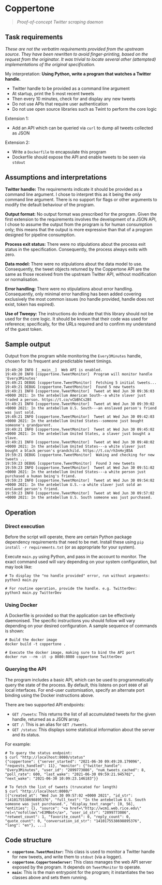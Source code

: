 # Coppertone

> _Proof-of-concept Twitter scraping daemon_

## Task requirements
_These are not the verbatim requirements provided from the upstream source. They have been rewritten to avoid finger-printing, based on the request from the originator. It was trivial to locate several other (attempted) implementations of the original specification._

My interpretation: **Using Python, write a program that watches a Twitter handle.**

- Twitter handle to be provided as a command line argument
- At startup, print the 5 most recent tweets
- Then every 10 minutes, check for and display any new tweets
- Do not use APIs that require user authentication
- Do not use open source libraries such as Twint to perform the core logic

Extension 1:
- Add an API which can be queried via `curl` to dump all tweets collected as JSON

Extension 2:
- Write a `Dockerfile` to encapsulate this program
- Dockerfile should expose the API and enable tweets to be seen via `stdout`



## Assumptions and interpretations
**Twitter handle:** The requirements indicate it should be provided as a command line argument. I chose to interpret this as it being the _only_ command line argument. There is no support for flags or other arguments to modify the default behaviour of the program.

**Output format:** No output format was prescribed for the program. Given the first extension to the requirements involves the development of a JSON API, I chose to assume the output from the program is for human consumption only; this means that the output is more expressive than that of a program designed for pipeline consumption. 

**Process exit status:** There were no stipulations about the process exit status in the specification. Consequently, the process always exits with zero.

**Data model:** There were no stipulations about the data model to use. Consequently, the tweet objects returned by the Coppertone API are the same as those received from the upstream Twitter API, without modification or normalisation.

**Error handling:** There were no stipulations about error handling. Consequently, only minimal error handling has been added covering exclusively the most common issues (no handle provided, handle does not exist, token has expired).

**Use of Tweepy:** The instructions do indicate that this library should not be used for the core logic. It should be known that their code was used for reference; specifically, for the URLs required and to confirm my understand of the guest token.



## Sample output
Output from the program while monitoring the `Every3Minutes` handle, chosen for its frequent and predictable tweet timings.

```text
19:49:20 INFO [__main__]  Web API is enabled.
19:49:20 INFO [coppertone.TweetMonitor]  Program will monitor handle 'Every3Minutes'
19:49:21 DEBUG [coppertone.TweetMonitor]  Fetching 5 initial tweets...
19:49:21 DEBUG [coppertone.TweetMonitor]  Found 5 new tweets
19:49:21 INFO [coppertone.TweetMonitor]  Tweet at Wed Jun 30 09:36:03 +0000 2021: In the antebellum American South--a white slaver just traded a person. https://t.co/vCbBhCs2Bt
19:49:21 INFO [coppertone.TweetMonitor]  Tweet at Wed Jun 30 09:39:02 +0000 2021: In the antebellum U.S. South---an enslaved person's friend was just sold.
19:49:21 INFO [coppertone.TweetMonitor]  Tweet at Wed Jun 30 09:42:03 +0000 2021: In the antebellum United States--someone just bought someone's grandparent.
19:49:21 INFO [coppertone.TweetMonitor]  Tweet at Wed Jun 30 09:45:02 +0000 2021: In the antebellum United States, a slaver just bought a slave.
19:49:21 INFO [coppertone.TweetMonitor]  Tweet at Wed Jun 30 09:48:02 +0000 2021: In the antebellum United States---a white slaver just bought a black person's grandchild. https://t.co/rh3nHvjB5A
19:59:21 DEBUG [coppertone.TweetMonitor]  Waking and checking for new tweets ...
19:59:23 DEBUG [coppertone.TweetMonitor]  Found 3 new tweets
19:59:23 INFO [coppertone.TweetMonitor]  Tweet at Wed Jun 30 09:51:02 +0000 2021: In the antebellum United States---a white person just purchased a human being's friend.
19:59:23 INFO [coppertone.TweetMonitor]  Tweet at Wed Jun 30 09:54:02 +0000 2021: In the antebellum U.S.--a white slaver just sold an enslaved person's friend.
19:59:23 INFO [coppertone.TweetMonitor]  Tweet at Wed Jun 30 09:57:02 +0000 2021: In the antebellum U.S. South someone was just purchased.
```



## Operation
### Direct execution
Before the script will operate, there are certain Python package dependency requirements that need to be met. Install these using `pip install -r requirements.txt` (or as appropriate for your system).

Execute `main.py` using Python, and pass in the account to monitor. The exact command used will vary depending on your system configuration, but may look like:

```shell
# To display the "no handle provided" error, run without arguments:
python3 main.py

# For routine operation, provide the handle. e.g. TwitterDev:
python3 main.py TwitterDev
```

### Using Docker
A Dockerfile is provided so that the application can be effectively daemonised. The specific instructions you should follow will vary depending on your desired configuration. A sample sequence of commands is shown:

```shell
# Build the docker image
docker build -t coppertone .

# Execute the docker image, making sure to bind the API port
docker run --rm -it -p 8080:8080 coppertone TwitterDev
```

### Querying the API
The program includes a basic API, which can be used to programmatically query the state of the process. By default, this listens on port `8080` of all local interfaces. For end-user customisation, specify an alternate port binding using the Docker instructions above.

There are two supported API endpoints:

- `GET /tweets`: This returns the list of all accumulated tweets for the given handle, returned as a JSON array.
- `GET /`: This is an alias for `GET /tweets`.
- `GET /status`: This displays some statistical information about the server and its status.

For example:

```shell
# To query the status endpoint:
$ curl "http://localhost:8080/status"
{"coppertone": {"server_started": "2021-06-30 09:49:20.179096", "requests_handled": 11}, "monitor": {"twitter_handle": "Every3Minutes", "user_id": "2899773086", "num_tweets_cached": 8, "poll_rate": 600, "last_wake": "2021-06-30 09:59:21.945702", "next_wake": "2021-06-30 10:09:23.146183"}}

# To fetch the list of tweets (truncated for length)
$ curl "http://localhost:8080/"
[{"created_at": "Wed Jun 30 09:57:02 +0000 2021", "id_str": "1410175538698895376", "full_text": "In the antebellum U.S. South someone was just purchased.", "display_text_range": [0, 56], "entities": {}, "source": "<a href=\"http://wcm1.web.rice.edu\" rel=\"nofollow\">E3MBot</a>", "user_id_str": "2899773086", "retweet_count": 1, "favorite_count": 0, "reply_count": 0, "quote_count": 0, "conversation_id_str": "1410175538698895376", "lang": "en"}, ...]
```



## Code structure
* **`coppertone.TweetMonitor`:** This class is used to monitor a Twitter handle for new tweets, and write them to `stdout` (via a logger).
* **`coppertone.CoppertoneServer`:** This class manages the web API server exposed by the program. It depends on `TweetMonitor` to operate.
* **`main`:** This is the main entrypoint for the program; it instantiates the two classes above and sets them running.
